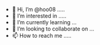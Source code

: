 - 👋 Hi, I’m @hoo08 .....
- 👀 I’m interested in .....
- 🌱 I’m currently learning ...
- 💞️ I’m looking to collaborate on ...
- 📫 How to reach me .....

<!---
hoo08/hoo08 is a ✨ special ✨ repository because its `README.md` (this file) appears on your GitHub profile.
You can click the Preview link to take a look at your changes.
--->
